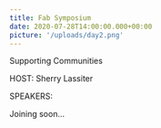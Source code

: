 ```yaml
---
title: Fab Symposium
date: 2020-07-28T14:00:00.000+00:00
picture: '/uploads/day2.png'
---
```


Supporting Communities


HOST: Sherry Lassiter


SPEAKERS: 

Joining soon...
